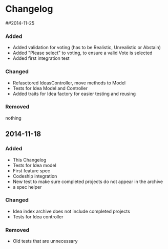 # Changelog

##2014-11-25
### Added
- Added validation for voting (has to be Realistic, Unrealistic or
  Abstain)
- Added "Please select" to voting, to ensure a valid Vote is selected
- Added first integration test

### Changed
- Refasctored IdeasController, move methods to Model
- Tests for Idea Model and Controller
- Added traits for Idea factory for easier testing and reusing
### Removed
nothing

## 2014-11-18
### Added
- This Changelog
- Tests for Idea model
- First feature spec
- Codeship integration
- New test to make sure completed projects do not appear in the archive
- a spec helper

### Changed
- Idea index archive does not include completed projects
- Tests for Idea controller

### Removed
- Old tests that are unnecessary

